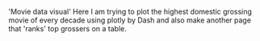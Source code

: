 'Movie data visual'
Here I am trying to plot the highest domestic grossing movie of every decade using plotly by Dash and also make another page that 'ranks' top grossers on a table.
